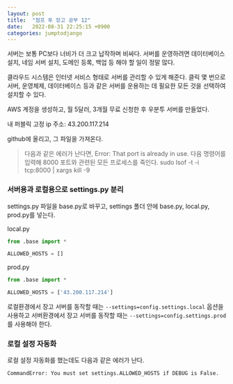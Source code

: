 ```yaml
---
layout: post
title:  "점프 투 장고 공부 12"
date:   2022-08-31 22:25:15 +0900
categories: jumptodjango
---
```


서버는 보통 PC보다 너비가 더 크고 납작하며 비싸다. 서버를 운영하려면 데이터베이스 설치, 네임 서버 설치, 도메인 등록, 백업 등 해야 할 일이 정말 많다.

클라우드 시스템은 인터넷 서비스 형태로 서버를 관리할 수 있게 해준다. 클릭 몇 번으로 서버, 운영체제, 데이터베이스 등과 같은 서버를 운용하는 데 필요한 모든 것을 선택하여 설치할 수 있다.


AWS 계정을 생성하고, 월 5달러, 3개월 무료 신청한 후 우분투 서버를 만들었다.

내 퍼블릭 고정 ip 주소: 43.200.117.214



github에 올리고, 그 파일을 가져온다.

> 다음과 같은 에러가 난다면,
> Error: That port is already in use.
> 다음 명령어를 입력해 8000 포트와 관련된 모든 프로세스를 죽인다.
> sudo lsof -t -i tcp:8000 | xargs kill -9



### 서버용과 로컬용으로 settings.py 분리

settings.py 파일을 base.py로 바꾸고, settings 폴더 안에 base.py, local.py, prod.py를 넣는다.

local.py
```python
from .base import *

ALLOWED_HOSTS = []
```

prod.py
```python
from .base import *

ALLOWED_HOSTS = ['43.200.117.214']
```

로컬환경에서 장고 서버를 동작할 때는 `--settings=config.settings.local` 옵션을 사용하고 서버환경에서 장고 서버를 동작할 때는 `--settings=config.settings.prod`를 사용해야 한다.



### 로컬 설정 자동화

로컬 설정 자동화를 했는데도 다음과 같은 에러가 난다.

`CommandError: You must set settings.ALLOWED_HOSTS if DEBUG is False.`

